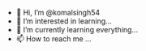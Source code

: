 - 👋 Hi, I’m @komalsingh54
- 👀 I’m interested in learning...
- 🌱 I’m currently learning everything...
- 📫 How to reach me ...

<!---
komalsingh54/komalsingh54 is a ✨ special ✨ repository because its `README.md` (this file) appears on your GitHub profile.
You can click the Preview link to take a look at your changes.
--->
